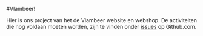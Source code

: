 #Vlambeer!

Hier is ons project van het de Vlambeer website en webshop. De activiteiten die nog voldaan moeten worden, zijn te vinden onder [issues](https://github.com/MennoRadius/vlambeer/issues) op Github.com.